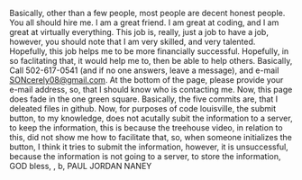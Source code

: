 Basically, other than a few people, most people are decent honest people. You all should hire me. I am a great friend. I am great at coding, and I am great at virtually everything. This job is, really, just a job to have a job, however, you should note that I am very skilled, and very talented. Hopefully, this job helps me to be more financially successful. Hopefully, in so faclitating that, it would help me to, then be able to help others. Basically, Call 502-617-0541 (and if no one answers, leave a message), and e-mail SONcerely08@gmail.com. At the bottom of the page, please provide your e-mail address, so, that I should know who is contacting me. Now, this page does fade in the one green square. Basically, the five commits are, that I deleated files in github. Now, for purposes of code louisville, the submit button, to my knowledge, does not acutally subit the information to a server, to keep the information, this is because the treehouse video, in relation to this, did not show me how to facilitate that, so, when someone initializes the button, I think it tries to submit the information, however, it is unsuccessful, because the information is not going to a server, to store the information, GOD bless, , b, PAUL JORDAN NANEY
